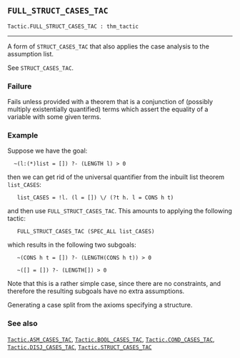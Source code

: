 ## `FULL_STRUCT_CASES_TAC`

``` hol4
Tactic.FULL_STRUCT_CASES_TAC : thm_tactic
```

------------------------------------------------------------------------

A form of `STRUCT_CASES_TAC` that also applies the case analysis to the
assumption list.

See `STRUCT_CASES_TAC`.

### Failure

Fails unless provided with a theorem that is a conjunction of (possibly
multiply existentially quantified) terms which assert the equality of a
variable with some given terms.

### Example

Suppose we have the goal:

``` hol4
  ~(l:(*)list = []) ?- (LENGTH l) > 0
```

then we can get rid of the universal quantifier from the inbuilt list
theorem `list_CASES`:

``` hol4
   list_CASES = !l. (l = []) \/ (?t h. l = CONS h t)
```

and then use `FULL_STRUCT_CASES_TAC`. This amounts to applying the
following tactic:

``` hol4
   FULL_STRUCT_CASES_TAC (SPEC_ALL list_CASES)
```

which results in the following two subgoals:

``` hol4
   ~(CONS h t = []) ?- (LENGTH(CONS h t)) > 0

   ~([] = []) ?- (LENGTH[]) > 0
```

Note that this is a rather simple case, since there are no constraints,
and therefore the resulting subgoals have no extra assumptions.

Generating a case split from the axioms specifying a structure.

### See also

[`Tactic.ASM_CASES_TAC`](#Tactic.ASM_CASES_TAC),
[`Tactic.BOOL_CASES_TAC`](#Tactic.BOOL_CASES_TAC),
[`Tactic.COND_CASES_TAC`](#Tactic.COND_CASES_TAC),
[`Tactic.DISJ_CASES_TAC`](#Tactic.DISJ_CASES_TAC),
[`Tactic.STRUCT_CASES_TAC`](#Tactic.STRUCT_CASES_TAC)
